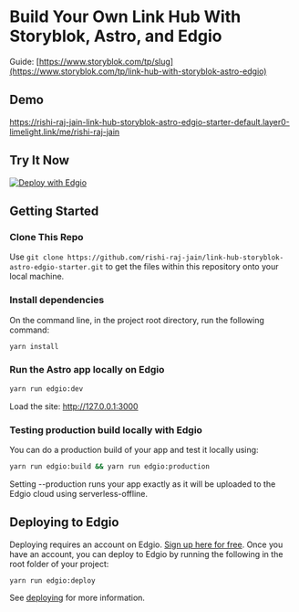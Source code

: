 # Build Your Own Link Hub With Storyblok, Astro, and Edgio

Guide: [https://www.storyblok.com/tp/slug](https://www.storyblok.com/tp/link-hub-with-storyblok-astro-edgio)

## Demo

https://rishi-raj-jain-link-hub-storyblok-astro-edgio-starter-default.layer0-limelight.link/me/rishi-raj-jain

## Try It Now

[![Deploy with Edgio](https://docs.edg.io/button.svg)](https://app.layer0.co/deploy?repo=https://github.com/rishi-raj-jain/link-hub-storyblok-astro-edgio-starter)

## Getting Started

### Clone This Repo

Use `git clone https://github.com/rishi-raj-jain/link-hub-storyblok-astro-edgio-starter.git` to get the files within this repository onto your local machine.

### Install dependencies

On the command line, in the project root directory, run the following command:

```bash
yarn install
```

### Run the Astro app locally on Edgio

```bash
yarn run edgio:dev
```

Load the site: http://127.0.0.1:3000

### Testing production build locally with Edgio

You can do a production build of your app and test it locally using:

```bash
yarn run edgio:build && yarn run edgio:production
```

Setting --production runs your app exactly as it will be uploaded to the Edgio cloud using serverless-offline.

## Deploying to Edgio

Deploying requires an account on Edgio. [Sign up here for free](https://app.layer0.co/signup). Once you have an account, you can deploy to Edgio by running the following in the root folder of your project:

```bash
yarn run edgio:deploy
```

See [deploying](https://docs.edg.io/guides/deploying) for more information.
